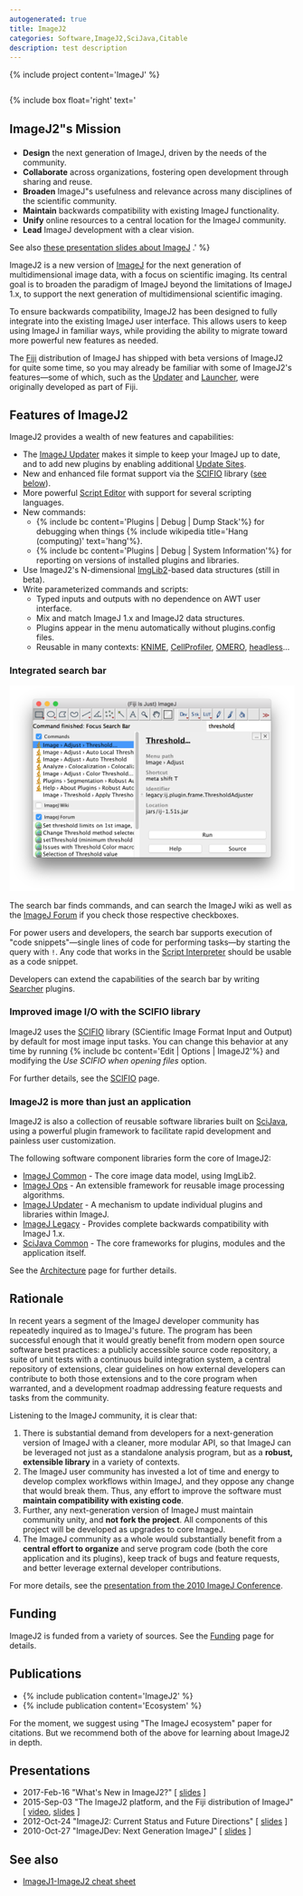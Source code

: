 ```yaml
---
autogenerated: true
title: ImageJ2
categories: Software,ImageJ2,SciJava,Citable
description: test description
---
```


{% include project content='ImageJ' %}

<div style="clear: right; float: right">

{% include box float='right' text='

<h2>

ImageJ2"s Mission

</h2>

-   **Design** the next generation of ImageJ, driven by the needs of the community.
-   **Collaborate** across organizations, fostering open development through sharing and reuse.
-   **Broaden** ImageJ"s usefulness and relevance across many disciplines of the scientific community.
-   **Maintain** backwards compatibility with existing ImageJ functionality.
-   **Unify** online resources to a central location for the ImageJ community.
-   **Lead** ImageJ development with a clear vision.

See also [these presentation slides about ImageJ](https://imagej.github.io/presentations/2015-09-03-imagej2-and-fiji/#/4) .' %}

</div>

ImageJ2 is a new version of [ImageJ](/about) for the next generation of multidimensional image data, with a focus on scientific imaging. Its central goal is to broaden the paradigm of ImageJ beyond the limitations of ImageJ 1.x, to support the next generation of multidimensional scientific imaging.

To ensure backwards compatibility, ImageJ2 has been designed to fully integrate into the existing ImageJ user interface. This allows users to keep using ImageJ in familiar ways, while providing the ability to migrate toward more powerful new features as needed.

The [Fiji](/fiji) distribution of ImageJ has shipped with beta versions of ImageJ2 for quite some time, so you may already be familiar with some of ImageJ2's features—some of which, such as the [Updater](/plugins/updater) and [Launcher](Launcher), were originally developed as part of Fiji. 


Features of ImageJ2
-------------------

ImageJ2 provides a wealth of new features and capabilities:

-   The [ImageJ Updater](/plugins/updater) makes it simple to keep your ImageJ up to date, and to add new plugins by enabling additional [Update Sites](/update-sites).
-   New and enhanced file format support via the [SCIFIO](/software/scifio) library ([see below](#Improved_image_I.2FO_with_the_SCIFIO_library "wikilink")).
-   More powerful [Script Editor](/scripting/script-editor) with support for several scripting languages.
-   New commands:
    -   {% include bc content='Plugins | Debug | Dump Stack'%} for debugging when things {% include wikipedia title='Hang (computing)' text='hang'%}.
    -   {% include bc content='Plugins | Debug | System Information'%} for reporting on versions of installed plugins and libraries.
-   Use ImageJ2's N-dimensional [ImgLib2](/imglib2)-based data structures (still in beta).
-   Write parameterized commands and scripts:
    -   Typed inputs and outputs with no dependence on AWT user interface.
    -   Mix and match ImageJ 1.x and ImageJ2 data structures.
    -   Plugins appear in the menu automatically without plugins.config files.
    -   Reusable in many contexts: [KNIME](/software/knime), [CellProfiler](/software/cellprofiler), [OMERO](/software/omero), [headless](/learn/headless)...

### Integrated search bar

<img src="/media/Search-bar.png" width="600"/>

The search bar finds commands, and can search the ImageJ wiki as well as the [ImageJ Forum](http://forum.imagej.net/) if you check those respective checkboxes.

For power users and developers, the search bar supports execution of "code snippets"—single lines of code for performing tasks—by starting the query with `!`. Any code that works in the [Script Interpreter](Script_Interpreter) should be usable as a code snippet.

Developers can extend the capabilities of the search bar by writing [Searcher](https://github.com/scijava/scijava-search/blob/scijava-search-0.3.1/src/main/java/org/scijava/search/Searcher.java#L36-L46) plugins.

### Improved image I/O with the SCIFIO library

ImageJ2 uses the [SCIFIO](/software/scifio) library (SCientific Image Format Input and Output) by default for most image input tasks. You can change this behavior at any time by running {% include bc content='Edit | Options | ImageJ2'%} and modifying the *Use SCIFIO when opening files* option.

For further details, see the [SCIFIO](/software/scifio) page.

### ImageJ2 is more than just an application

ImageJ2 is also a collection of reusable software libraries built on [SciJava](SciJava), using a powerful plugin framework to facilitate rapid development and painless user customization.

The following software component libraries form the core of ImageJ2:

-   [ImageJ Common](/plugins/imagej-common) - The core image data model, using ImgLib2.
-   [ImageJ Ops](/develop/imagej-ops) - An extensible framework for reusable image processing algorithms.
-   [ImageJ Updater](/plugins/updater) - A mechanism to update individual plugins and libraries within ImageJ.
-   [ImageJ Legacy](/Compatibility) - Provides complete backwards compatibility with ImageJ 1.x.
-   [SciJava Common](/software/scijava-common) - The core frameworks for plugins, modules and the application itself.

See the [Architecture](/develop/architecture) page for further details.

Rationale
---------

In recent years a segment of the ImageJ developer community has repeatedly inquired as to ImageJ's future. The program has been successful enough that it would greatly benefit from modern open source software best practices: a publicly accessible source code repository, a suite of unit tests with a continuous build integration system, a central repository of extensions, clear guidelines on how external developers can contribute to both those extensions and to the core program when warranted, and a development roadmap addressing feature requests and tasks from the community.

Listening to the ImageJ community, it is clear that:

1.  There is substantial demand from developers for a next-generation version of ImageJ with a cleaner, more modular API, so that ImageJ can be leveraged not just as a standalone analysis program, but as a **robust, extensible library** in a variety of contexts.
2.  The ImageJ user community has invested a lot of time and energy to develop complex workflows within ImageJ, and they oppose any change that would break them. Thus, any effort to improve the software must **maintain compatibility with existing code**.
3.  Further, any next-generation version of ImageJ must maintain community unity, and **not fork the project**. All components of this project will be developed as upgrades to core ImageJ.
4.  The ImageJ community as a whole would substantially benefit from a **central effort to organize** and serve program code (both the core application and its plugins), keep track of bugs and feature requests, and better leverage external developer contributions.

For more details, see the [presentation from the 2010 ImageJ Conference](http://developer.imagej.net/2010/10/29/imagejdev-presentation-imagejconf-2010).

Funding
-------

ImageJ2 is funded from a variety of sources. See the [Funding](/licensing/funding) page for details.

Publications
------------

-   {% include publication content='ImageJ2' %}
-   {% include publication content='Ecosystem' %}

For the moment, we suggest using "The ImageJ ecosystem" paper for citations. But we recommend both of the above for learning about ImageJ2 in depth.

Presentations
-------------

-   2017-Feb-16 "What's New in ImageJ2?" \[ [slides](http://imagej.github.io/presentations/2017-02-16-imagej2-neubias/) \]
-   2015-Sep-03 "The ImageJ2 platform, and the Fiji distribution of ImageJ" \[ [video](https://vimeo.com/140929687), [slides](https://imagej.github.io/presentations/2015-09-03-imagej2-and-fiji/) \]
-   2012-Oct-24 "ImageJ2: Current Status and Future Directions" \[ [slides](http://conference.imagej.net/2012/curtis-rueden/2012-10-24-imagej-conference.odp) \]
-   2010-Oct-27 "ImageJDev: Next Generation ImageJ" \[ [slides](http://conference.imagej.net/2010/curtis-rueden/2010-10-27-ImageJDev.pdf) \]

See also
--------

-   [ImageJ1-ImageJ2 cheat sheet](ImageJ1-ImageJ2_cheat_sheet)

   
